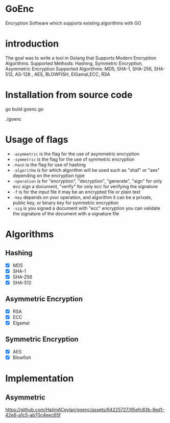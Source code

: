 # GoEnc
Encryption Software which supports existing algorithms with GO


# introduction

The goal was to write a tool in Golang that Supports Modern Encryption Algorithms.
Supported Methods: Hashing, Symmetric Encryption, Asymmetric Encryption
Supported Algorithms: MD5, SHA-1, SHA-256, SHA-512, AS-128 , AES, BLOWFISH, ElGamal,ECC, RSA
 

# Installation from source code
go build goenc.go 

./goenc 

# Usage of flags
- `-asymmetric` is the flag for the use of asymmetric encryption
- `-symmetric` is the flag for the use of symmetric encryption
- `-hash` is the flag for use of hashing
- `-algorithm` is for which algorithm will be used such as "sha1" or "aes" depending on the encryption type
- `-operation` is for "encryption", "decryption", "generate", "sign" for only ecc sign a document, "verify" for only ecc for verifying the signature
- `-f` is for the input file it may be an encrypted file or plain text
- `-key` depends on your operation, and algorithm it can be a private, public key, or binary key for symmetric encryption
- `-sig` is you signed a document with "ecc" encryption you can validate the signature of the document with a signature file
# Algorithms

## Hashing
- [x] MD5
- [x] SHA-1
- [x] SHA-256
- [x] SHA-512

## Asymmetric Encryption
- [x] RSA
- [X] ECC
- [x] Elgamal
## Symmetric Encryption
- [X] AES
- [x] Blowfish

# Implementation 

## Asymmetric 

https://github.com/HalimACeylan/goenc/assets/64225727/95efc83b-8ed1-42e6-a1c5-ab70c4eec65f



